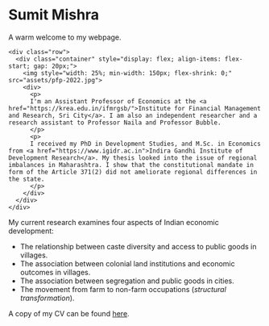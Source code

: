 # Sumit Mishra


A warm welcome to my webpage.

~~~
<div class="row">
  <div class="container" style="display: flex; align-items: flex-start; gap: 20px;">
    <img style="width: 25%; min-width: 150px; flex-shrink: 0;" src="assets/pfp-2022.jpg">
    <div>
      <p>
      I'm an Assistant Professor of Economics at the <a href="https://krea.edu.in/ifmrgsb/">Institute for Financial Management and Research, Sri City</a>. I am also an independent researcher and a research assistant to Professor Naila and Professor Bubble.
      </p>
      <p>
      I received my PhD in Development Studies, and M.Sc. in Economics from <a href="https://www.igidr.ac.in">Indira Gandhi Institute of Development Research</a>. My thesis looked into the issue of regional imbalances in Maharashtra. I show that the constitutional mandate in form of the Article 371(2) did not ameliorate regional differences in the state.
      </p>
    </div>
  </div>
</div>
~~~


My current research examines four aspects of Indian economic development:

-  The relationship between caste diversity and access to public goods in villages.
- The association between colonial land institutions and economic outcomes in villages. 
-  The association between segregation and public goods in cities.
- The movement from farm to non-farm occupations (_structural transformation_).

A copy of my CV can be found [here](https://www.dropbox.com/scl/fi/pfjv48j9b948oowb77823/CV_SM.pdf?rlkey=13ca6pok98wevzch0xuzpjqio&st=xayhiji5&dl=0).

